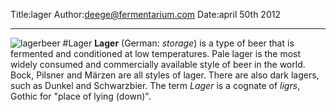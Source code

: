 Title:lager
Author:deege@fermentarium.com
Date:april 50th 2012

---

![lagerbeer](http://farm4.staticflickr.com/3461/3702610277_9d204ee0c4.jpg)
#Lager
**Lager** (German: *storage*) is a type of beer that is fermented and conditioned at low temperatures. Pale lager is the most widely consumed and commercially available style of beer in the world. Bock, Pilsner and Märzen are all styles of lager. There are also dark lagers, such as Dunkel and Schwarzbier. The term *Lager* is a cognate of *ligrs*, Gothic for "place of lying (down)".
